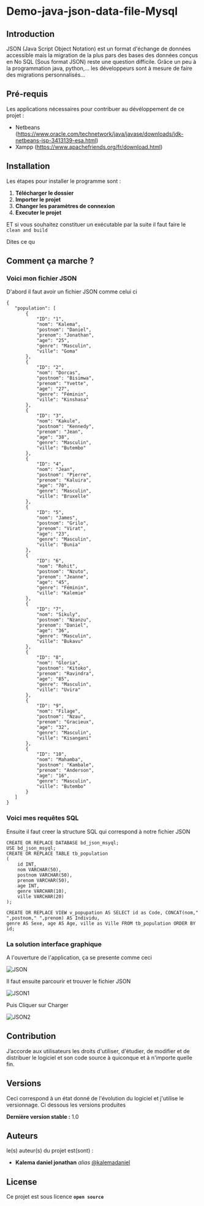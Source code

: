 # Demo-java-json-data-file-Mysql
## Introduction

JSON (Java Script Object Notation) est un format d'échange de données accessible mais la migration de la plus pars des bases des données conçus en No SQL (Sous format JSON) reste une question difficile. 
Grâce un peu à la programmation java, python,… les développeurs sont à mesure de faire des migrations personnalisés...

## Pré-requis

Les applications nécessaires pour contribuer au dévéloppement de ce projet :

- Netbeans (https://www.oracle.com/technetwork/java/javase/downloads/jdk-netbeans-jsp-3413139-esa.html)
- Xampp (https://www.apachefriends.org/fr/download.html)

## Installation

Les étapes pour installer le programme sont :

1. **Télécharger le dossier**
2. **Importer le projet**
3. **Changer les paramètres de connexion** 
4. **Executer le projet**

ET si vous souhaitez constituer un exécutable par la suite il faut faire le ``clean and build ``

Dites ce qu
## Comment ça marche ?

### Voici mon fichier JSON

D'abord il faut avoir un fichier JSON comme celui ci

```
{
   "population": [
       {
           "ID": "1",
           "nom": "Kalema",
           "postnom": "Daniel",
           "prenom": "Jonathan",
           "age": "25",
           "genre": "Masculin",
           "ville": "Goma"
       },
       {
           "ID": "2",
           "nom": "Dorcas",
           "postnom": "Bisimwa",
           "prenom": "Yvette",
           "age": "27",
           "genre": "Féminin",
           "ville": "Kinshasa"
       },
       {
           "ID": "3",
           "nom": "Kakule",
           "postnom": "Kennedy",
           "prenom": "Jean",
           "age": "38",
           "genre": "Masculin",
           "ville": "Butembo"
       },
       {
           "ID": "4",
           "nom": "Jean",
           "postnom": "Pierre",
           "prenom": "Kaluira",
           "age": "70",
           "genre": "Masculin",
           "ville": "Bruxelle"
       },
       {
           "ID": "5",
           "nom": "James",
           "postnom": "Grilo",
           "prenom": "Virat",
           "age": "23",
           "genre": "Masculin",
           "ville": "Bunia"
       },
       {
           "ID": "6",
           "nom": "Rohit",
           "postnom": "Nzuto",
           "prenom": "Jeanne",
           "age": "45",
           "genre": "Féminin",
           "ville": "Kalemie"
       },
       {
           "ID": "7",
           "nom": "Sikuly",
           "postnom": "Nzanzu",
           "prenom": "Daniel",
           "age": "36",
           "genre": "Masculin",
           "ville": "Bukavu"
       },
       {
           "ID": "8",
           "nom": "Gloria",
           "postnom": "Kitoko",
           "prenom": "Ravindra",
           "age": "85",
           "genre": "Masculin",
           "ville": "Uvira"
       },
       {
           "ID": "9",
           "nom": "Filage",
           "postnom": "Nzau",
           "prenom": "Gracieux",
           "age": "32",
           "genre": "Masculin",
           "ville": "Kisangani"
       },
       {
           "ID": "10",
           "nom": "Mahamba",
           "postnom": "Kambale",
           "prenom": "Anderson",
           "age": "16",
           "genre": "Masculin",
           "ville": "Butembo"
       }
   ]
}
```
### Voici mes requêtes SQL

Ensuite il faut creer la structure SQL qui correspond à notre fichier JSON

```
CREATE OR REPLACE DATABASE bd_json_msyql;
USE bd_json_msyql;
CREATE OR REPLACE TABLE tb_population
(
	id INT,
	nom VARCHAR(50),
	postnom VARCHAR(50),
	prenom VARCHAR(50),
	age INT,
	genre VARCHAR(10),
	ville VARCHAR(20)
);

CREATE OR REPLACE VIEW v_popupation AS SELECT id as Code, CONCAT(nom," ",postnom," ",prenom) AS Individu, 
genre AS Sexe, age AS Age, ville as Ville FROM tb_population ORDER BY id;

```

### La solution interface graphique

A l'ouverture de l'application, ça se presente comme ceci

![JSON](https://user-images.githubusercontent.com/51014164/131299311-bfc7af4f-4098-41be-9035-cbdd9e450fa3.JPG)

Il faut ensuite parcourir et trouver le fichier JSON

![JSON1](https://user-images.githubusercontent.com/51014164/131299755-8058e301-32e8-4541-8fda-bdba4548b32c.JPG)

Puis Cliquer sur Charger

![JSON2](https://user-images.githubusercontent.com/51014164/131299881-d29922d3-c0a7-4c04-a43d-29200f0de01f.JPG)

## Contribution

J’accorde aux utilisateurs les droits d'utiliser, d'étudier, de modifier et de distribuer le logiciel et son code source à quiconque et à n'importe quelle fin.

## Versions
Ceci correspond à un état donné de l'évolution du logiciel et j'utilise le versionnage. Ci dessous les versions produites

**Dernière version stable :** 1.0

## Auteurs
le(s) auteur(s) du projet est(sont) :
* **Kalema daniel jonathan** _alias_ [@kalemadaniel](https://github.com/kalemadaniel)

## License

Ce projet est sous licence **``open source``** 

